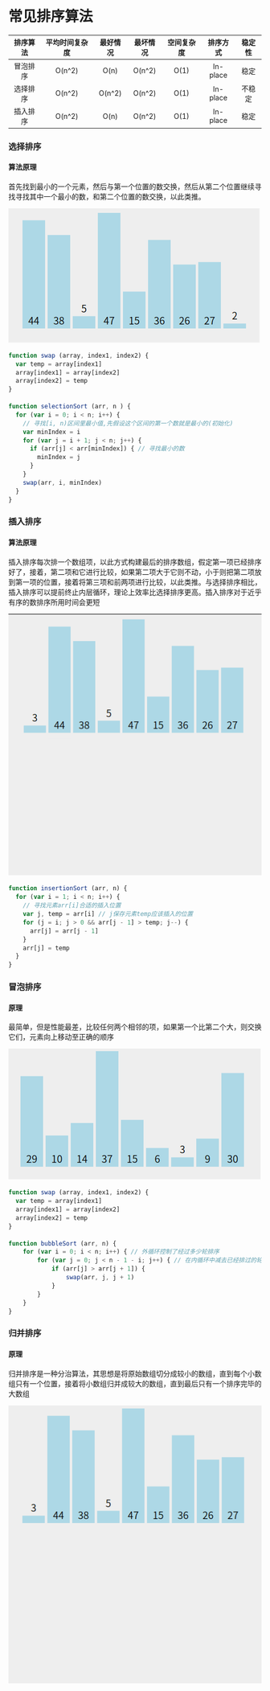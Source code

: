 # 常见排序算法

| 排序算法 | 平均时间复杂度 |  最好情况  |  最坏情况  | 空间复杂度 |   排序方式   | 稳定性  |
| :--: | :-----: | :----: | :----: | :---: | :------: | :--: |
| 冒泡排序 | O(n^2)  |  O(n)  | O(n^2) | O(1)  | In-place |  稳定  |
| 选择排序 | O(n^2)  | O(n^2) | O(n^2) | O(1)  | In-place | 不稳定  |
| 插入排序 | O(n^2)  |  O(n)  | O(n^2) | O(1)  | In-place |  稳定  |

### 选择排序

#### 算法原理

首先找到最小的一个元素，然后与第一个位置的数交换，然后从第二个位置继续寻找寻找其中一个最小的数，和第二个位置的数交换，以此类推。

![选择排序](https://raw.githubusercontent.com/xxxgitone/DataStructures-And-Algorithms/master/sort/sort-gif/selectionSort.gif)

```javascript
function swap (array, index1, index2) {
  var temp = array[index1]
  array[index1] = array[index2]
  array[index2] = temp
}

function selectionSort (arr, n ) {
  for (var i = 0; i < n; i++) {
    // 寻找[i, n)区间里最小值,先假设这个区间的第一个数就是最小的(初始化)
    var minIndex = i
    for (var j = i + 1; j < n; j++) {
      if (arr[j] < arr[minIndex]) { // 寻找最小的数
        minIndex = j
      }
    }
    swap(arr, i, minIndex)
  }
}
```



### 插入排序

#### 算法原理

插入排序每次排一个数组项，以此方式构建最后的排序数组，假定第一项已经排序好了，接着，第二项和它进行比较，如果第二项大于它则不动，小于则把第二项放到第一项的位置，接着将第三项和前两项进行比较，以此类推。与选择排序相比，插入排序可以提前终止内层循环，理论上效率比选择排序更高。插入排序对于近乎有序的数排序所用时间会更短

![插入排序](https://raw.githubusercontent.com/xxxgitone/DataStructures-And-Algorithms/master/sort/sort-gif/insertionSort.gif)





```javascript
function insertionSort (arr, n) {
  for (var i = 1; i < n; i++) {
    // 寻找元素arr[i]合适的插入位置
    var j, temp = arr[i] // j保存元素temp应该插入的位置
    for (j = i; j > 0 && arr[j - 1] > temp; j--) {
      arr[j] = arr[j - 1]
    }
    arr[j] = temp
  }
}
```



### 冒泡排序

#### 原理

最简单，但是性能最差，比较任何两个相邻的项，如果第一个比第二个大，则交换它们，元素向上移动至正确的顺序

![冒泡排序](https://raw.githubusercontent.com/xxxgitone/DataStructures-And-Algorithms/master/sort/sort-gif/bubbleSort.gif)

```javascript
function swap (array, index1, index2) {
  var temp = array[index1]
  array[index1] = array[index2]
  array[index2] = temp
}

function bubbleSort (arr, n) {
    for (var i = 0; i < n; i++) { // 外循环控制了经过多少轮排序
        for (var j = 0; j < n - 1 - i; j++) { // 在内循环中减去已经排过的轮数
            if (arr[j] > arr[j + 1]) {
                swap(arr, j, j + 1)
            }
        }
    }
}
```



### 归并排序

#### 原理

归并排序是一种分治算法，其思想是将原始数组切分成较小的数组，直到每个小数组只有一个位置，接着将小数组归并成较大的数组，直到最后只有一个排序完毕的大数组

![归并排序](https://raw.githubusercontent.com/xxxgitone/DataStructures-And-Algorithms/master/sort/sort-gif/merge.gif)





